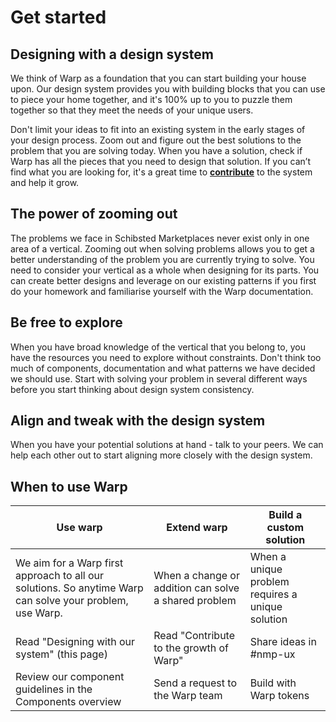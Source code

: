 # Get started

## Designing with a design system

We think of Warp as a foundation that you can start building your house upon. Our design system provides you with building blocks that you can use to piece your home together, and it's 100% up to you to puzzle them together so that they meet the needs of your unique users.

Don't limit your ideas to fit into an existing system in the early stages of your design process. Zoom out and figure out the best solutions to the problem that you are solving today. When you have a solution, check if Warp has all the pieces that you need to design that solution. If you can’t find what you are looking for, it's a great time to **[contribute](/collaborate/contribute/)** to the system and help it grow.

## The power of zooming out

The problems we face in Schibsted Marketplaces never exist only in one area of a vertical. Zooming out when solving problems allows you to get a better understanding of the problem you are currently trying to solve. You need to consider your vertical as a whole when designing for its parts. You can create better designs and leverage on our existing patterns if you first do your homework and familiarise yourself with the Warp documentation.

## Be free to explore

When you have broad knowledge of the vertical that you belong to, you have the resources you need to explore without constraints. Don't think too much of components, documentation and what patterns we have decided we should use. Start with solving your problem in several different ways before you start thinking about design system consistency.

## Align and tweak with the design system

When you have your potential solutions at hand - talk to your peers. We can help each other out to start aligning more closely with the design system.

## When to use Warp 

| Use warp        | Extend warp     | Build a custom solution |
| --------------- | --------------- | --------------- |
| We aim for a Warp first approach to all our solutions. So anytime Warp can solve your problem, use Warp. | When a change or addition can solve a shared problem | When a unique problem requires a unique solution |
| Read "Designing with our system" (this page)      | Read "Contribute to the growth of Warp" | Share ideas in #nmp-ux |
| Review our component guidelines in the Components overview | Send a request to the Warp team | Build with Warp tokens |
